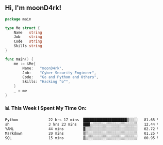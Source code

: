 <h2> Hi, I'm moonD4rk!</h2>

```go
package main

type Me struct {
	Name   string
	Job    string
	Code   string
	Skills string
}

func main() {
	me := &Me{
		Name:   "moonD4rk",
		Job:    "Cyber Security Engineer",
		Code:   "Go and Python and Others",
		Skills: "Hacking ^o^",
	}
	_ = me
}
```

<h3>📊 This Week I Spent My Time On:</h3>
<!-- <img align='right' src="https://github-readme-stats.vercel.app/api?username=moond4rk&show_icons=true&theme=radical", width="300" height="150"> -->

<!--START_SECTION:waka-->

```txt
Python              22 hrs 17 mins  ████████████████████▒░░░░   81.65 %
sh                  3 hrs 23 mins   ███░░░░░░░░░░░░░░░░░░░░░░   12.44 %
YAML                44 mins         ▓░░░░░░░░░░░░░░░░░░░░░░░░   02.72 %
Markdown            20 mins         ▒░░░░░░░░░░░░░░░░░░░░░░░░   01.25 %
SQL                 15 mins         ▒░░░░░░░░░░░░░░░░░░░░░░░░   00.95 %
```

<!--END_SECTION:waka-->

